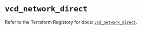 # `vcd_network_direct`

Refer to the Terraform Registory for docs: [`vcd_network_direct`](https://registry.terraform.io/providers/vmware/vcd/3.10.0/docs/resources/network_direct).
